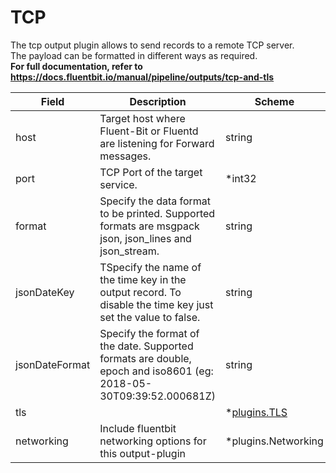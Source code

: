 # TCP

The tcp output plugin allows to send records to a remote TCP server. <br /> The payload can be formatted in different ways as required. <br /> **For full documentation, refer to https://docs.fluentbit.io/manual/pipeline/outputs/tcp-and-tls**


| Field | Description | Scheme |
| ----- | ----------- | ------ |
| host | Target host where Fluent-Bit or Fluentd are listening for Forward messages. | string |
| port | TCP Port of the target service. | *int32 |
| format | Specify the data format to be printed. Supported formats are msgpack json, json_lines and json_stream. | string |
| jsonDateKey | TSpecify the name of the time key in the output record. To disable the time key just set the value to false. | string |
| jsonDateFormat | Specify the format of the date. Supported formats are double, epoch and iso8601 (eg: 2018-05-30T09:39:52.000681Z) | string |
| tls |  | *[plugins.TLS](../tls.md) |
| networking | Include fluentbit networking options for this output-plugin | *plugins.Networking |
